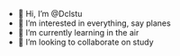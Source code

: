 - 👋 Hi, I’m @Dclstu
- 👀 I’m interested in everything, say planes
- 🌱 I’m currently learning in the air
- 💞️ I’m looking to collaborate on study
